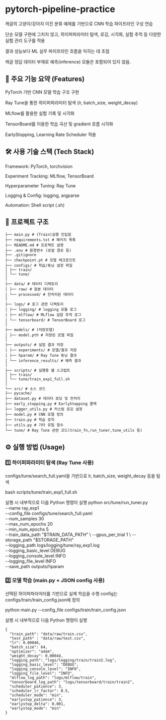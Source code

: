 # pytorch-pipeline-practice

캐글의 고양이/강아지 이진 분류 예제를 기반으로 CNN 학습 파이프라인 구성 연습

단순 모델 구현에 그치지 않고, 하이퍼파라미터 탐색, 로깅, 시각화, 실험 추적 등 다양한 실험 관리 도구를 적용

결과 성능보다 ML 실무 파이프라인 흐름을 익히는 데 초점

캐글 정답 데이터 부재로 예측(inference) 모듈은 포함되어 있지 않음.

## 🔧 주요 기능 요약 (Features)

PyTorch 기반 CNN 모델 학습 구조 구현

Ray Tune을 통한 하이퍼파라미터 탐색 (lr, batch_size, weight_decay)

MLflow를 활용한 실험 기록 및 시각화

TensorBoard를 이용한 학습 곡선 및 gradient 흐름 시각화

EarlyStopping, Learning Rate Scheduler 적용

## 🛠 사용 기술 스택 (Tech Stack)

Framework: PyTorch, torchvision

Experiment Tracking: MLflow, TensorBoard

Hyperparameter Tuning: Ray Tune

Logging & Config: logging, argparse

Automation: Shell script (.sh)

## 📁 프로젝트 구조

```
├── main.py # (Train)실행 진입점
├── requirements.txt # 패키지 목록
├── README.md # 프로젝트 설명
├── .env # 환경변수 (로컬 경로 등)
├── .gitignore
├── checkpoint.pt # 모델 체크포인트
├── configs/ # 학습/튜닝 설정 파일
│ ├── train/
│ └── tune/
│
├── data/ # 데이터 디렉토리
│ ├── raw/ # 원본 데이터
│ └── processed/ # 전처리된 데이터
│
├── logs/ # 로그 관련 디렉토리
│ ├── logging/ # logging 모듈 로그
│ ├── mlflow/ # MLflow 실험 추적 로그
│ └── tensorboard/ # TensorBoard 로그
│
├── models/ # (저장모델)
│ ├── model.pth # 저장된 모델 파일
│
├── outputs/ # 실험 결과 저장
│ ├── experiments/ # 모델/결과 저장
│ ├── hparam/ # Ray Tune 튜닝 결과
│ └── inference_results/ # 예측 결과
│
├── scripts/ # 실행용 쉘 스크립트
│ ├── train/
│ └── tune/train_exp1_full.sh
│
└── src/ # 소스 코드
├── pycache/
├── dataset.py # 데이터 로딩 및 전처리
├── early_stopping.py # EarlyStopping 콜백
├── logger_utils.py # 커스텀 로깅 설정
├── model.py # CNN 모델 정의
├── train.py # 학습 로직
├── utils.py # 기타 유틸 함수
└── tune/ # Ray Tune 관련 코드(train_fn,run_tuner,tune_utils 등)
```

## ⚙️ 실행 방법 (Usage)

### 1️⃣ 하이퍼파라미터 탐색 (Ray Tune 사용)
configs/tune/search_full.yaml을 기반으로 lr, batch_size, weight_decay 등을 탐색

bash scripts/tune/train_exp1_full.sh

실행 시 내부적으로 다음 Python 명령이 실행
python src/tune/run_tuner.py \
  --name ray_exp1 \
  --config_file configs/tune/search_full.yaml \
  --num_samples 30 \
  --max_num_epochs 20 \
  --min_num_epochs 5 \
  --train_data_path "$TRAIN_DATA_PATH" \
  --gpus_per_trial 1 \
  --storage_path "$STORAGE_PATH" \
  --logging_path logs/logging/tune/ray_exp1.log \
  --logging_basic_level DEBUG \
  --logging_console_level INFO \
  --logging_file_level INFO \
  --save_path outputs/hparam

### 2️⃣ 모델 학습 (main.py + JSON config 사용)

선택된 하이퍼파라미터를 기반으로 실제 학습을 수행
config는 configs/train/train_config.json에 정의

python main.py --config_file configs/train/train_config.json

실행 시 내부적으로 다음 Python 명령이 실행

```
{
  "train_path": "data/raw/train.csv",
  "test_path" : "data/raw/test.csv",
  "lr": 0.00046,
  "batch_size": 64,
  "optimizer": "adam",
  "weight_decay": 0.00044,
  "logging_path": "logs/logging/train/train2.log",
  "logging_basic_level": "DEBUG",
  "logging_console_level": "INFO",
  "logging_file_level": "INFO",
  "mlflow_log_path": "logs/mlflow/train",
  "tensorboard_log_path": "logs/tensorboard/train/train2",
  "scheduler_patience": 3,
  "scheduler_lr_factor": 0.5,
  "scheduler_mode": "min",
  "earlystop_patience": 3,
  "earlystop_delta": 0.001,
  "earlystop_mode": "min"
}
```


